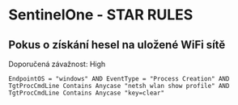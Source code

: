 # SentinelOne - STAR RULES

## Pokus o získání hesel na uložené WiFi sítě

Doporučená závažnost: High
```
EndpointOS = "windows" AND EventType = "Process Creation" AND TgtProcCmdLine Contains Anycase "netsh wlan show profile" AND TgtProcCmdLine Contains Anycase "key=clear"
```
